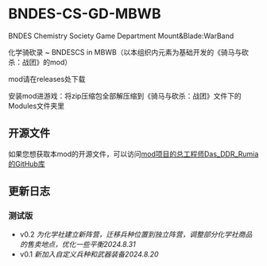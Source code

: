 # BNDES-CS-GD-MBWB
BNDES Chemistry Society Game Department Mount&Blade:WarBand

化学骑砍录 ~ BNDESCS in MBWB（以本组织内元素为基础开发的《骑马与砍杀：战团》的mod）

mod请在releases处下载

安装mod进游戏：将zip压缩包全部解压缩到《骑马与砍杀：战团》文件下的Modules文件夹里

## 开源文件
如果您想获取本mod的开源文件，可以访问[mod项目的总工程师Das_DDR_Rumia的GitHub库](https://github.com/Das-DDR-Rumia/BNDESCS_MBWB)

## 更新日志
### 测试版
* v0.2 *为化学社建立新阵营，迁移兵种位置到独立阵营，调整部分化学社商品的售卖地点，优化一些平衡2024.8.31*
* v0.1 *新加入自定义兵种和武器装备2024.8.20*
